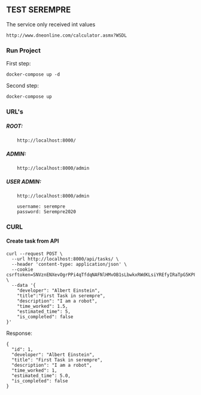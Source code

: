 ## TEST SEREMPRE

The service only received int values
```
http://www.dneonline.com/calculator.asmx?WSDL
```


### Run Project
First step: 
```
docker-compose up -d
```
Second step: 
```
docker-compose up
```

### URL's

##### ROOT: 
```
    http://localhost:8000/
```

##### ADMIN: 
```
    http://localhost:8000/admin
```

##### USER ADMIN:
```
    http://localhost:8000/admin
```
```
    username: serempre
    password: Serempre2020
```


### CURL 

#### Create task from API
```
curl --request POST \
  --url http://localhost:8000/api/tasks/ \
  --header 'content-type: application/json' \
  --cookie csrftoken=SNVznENXevOgrPPi4qTfdqNAFNlHMvOB1sLbwkxRWdKLsiYREfyIRaTpG5KP8eI9 \
  --data '{
	"developer": "Albert Einstein", 
	"title":"First Task in serempre",
	"description": "I am a robot",
	"time_worked": 1.5,
	"estimated_time": 5, 
	"is_completed": false
}'
```

Response: 

```
{
  "id": 1,
  "developer": "Albert Einstein",
  "title": "First Task in serempre",
  "description": "I am a robot",
  "time_worked": 1,
  "estimated_time": 5.0,
  "is_completed": false
}
```
